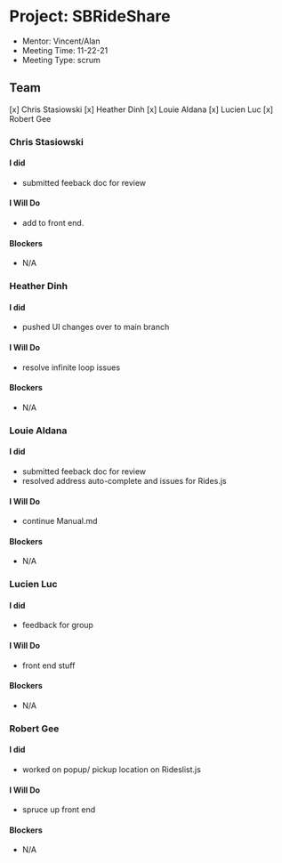 # Project: SBRideShare
* Mentor: Vincent/Alan
* Meeting Time: 11-22-21
* Meeting Type: scrum

## Team
[x] Chris Stasiowski
[x] Heather Dinh
[x] Louie Aldana
[x] Lucien Luc
[x] Robert Gee

### Chris Stasiowski

#### I did
* submitted feeback doc for review

#### I Will Do
* add to front end.

#### Blockers
* N/A

### Heather Dinh

#### I did

* pushed UI changes over to main branch

#### I Will Do
* resolve infinite loop issues


#### Blockers
* N/A

### Louie Aldana

#### I did
* submitted feeback doc for review
* resolved address auto-complete and issues for Rides.js

#### I Will Do
* continue Manual.md

#### Blockers
* N/A

### Lucien Luc

#### I did
* feedback for group


#### I Will Do
* front end stuff

#### Blockers
* N/A

### Robert Gee

#### I did
* worked on popup/ pickup location on Rideslist.js

#### I Will Do
* spruce up front end

#### Blockers
* N/A